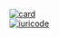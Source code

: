 

[![card](https://github-readme-stats.vercel.app/api?username=FabioNeves28&theme=dark)](https://github.com/FabioNeves28/)<br>
[![iuricode](https://github-readme-stats.vercel.app/api/top-langs/?username=FabioNeves28&hide=html&layout=compact=true&theme=dark)](https://github.com/FabioNeves28/)
